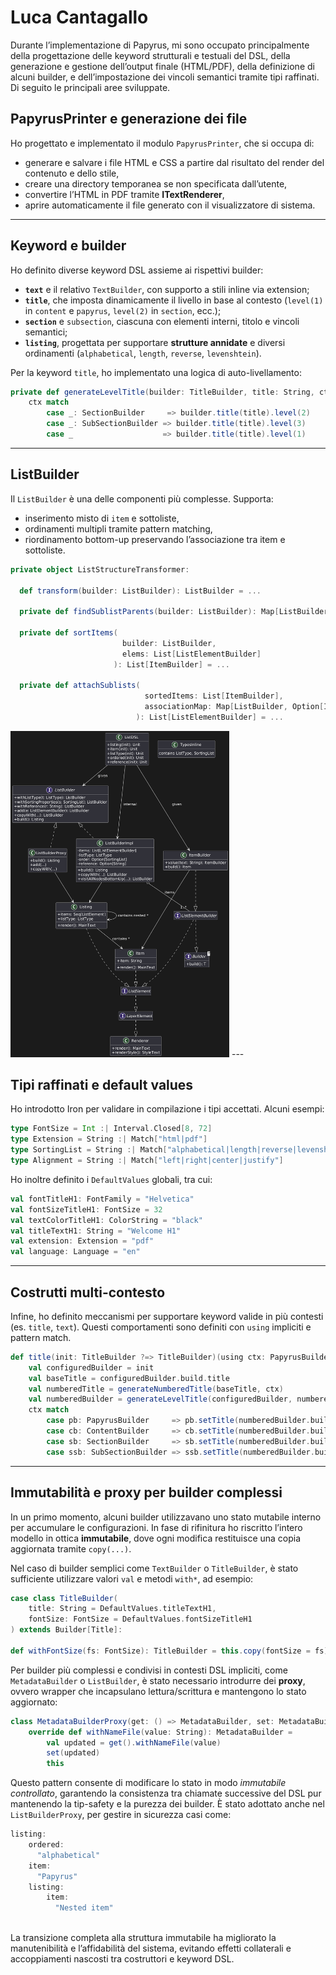 # Luca Cantagallo

Durante l’implementazione di Papyrus, mi sono occupato principalmente della progettazione delle keyword strutturali e testuali del DSL, della generazione e gestione dell’output finale (HTML/PDF), della definizione di alcuni builder, e dell’impostazione dei vincoli semantici tramite tipi raffinati. Di seguito le principali aree sviluppate.

## PapyrusPrinter e generazione dei file

Ho progettato e implementato il modulo `PapyrusPrinter`, che si occupa di:

- generare e salvare i file HTML e CSS a partire dal risultato del render del contenuto e dello stile,
- creare una directory temporanea se non specificata dall’utente,
- convertire l’HTML in PDF tramite **ITextRenderer**,
- aprire automaticamente il file generato con il visualizzatore di sistema.



---

## Keyword e builder

Ho definito diverse keyword DSL assieme ai rispettivi builder:

- **`text`** e il relativo `TextBuilder`, con supporto a stili inline via extension;
- **`title`**, che imposta dinamicamente il livello in base al contesto (`level(1)` in `content` e `papyrus`, `level(2)` in `section`, ecc.);
- **`section`** e `subsection`, ciascuna con elementi interni, titolo e vincoli semantici;
- **`listing`**, progettata per supportare **strutture annidate** e diversi ordinamenti (`alphabetical`, `length`, `reverse`, `levenshtein`).

Per la keyword `title`, ho implementato una logica di auto-livellamento:

```scala
private def generateLevelTitle(builder: TitleBuilder, title: String, ctx: PapyrusBuilder | ContentBuilder | SectionBuilder | SubSectionBuilder): TitleBuilder =
    ctx match
        case _: SectionBuilder     => builder.title(title).level(2)
        case _: SubSectionBuilder => builder.title(title).level(3)
        case _                    => builder.title(title).level(1)
```

---

## ListBuilder

Il `ListBuilder` è una delle componenti più complesse. Supporta:

- inserimento misto di `item` e sottoliste,
- ordinamenti multipli tramite pattern matching,
- riordinamento bottom-up preservando l’associazione tra item e sottoliste.

```scala
private object ListStructureTransformer:

  def transform(builder: ListBuilder): ListBuilder = ...

  private def findSublistParents(builder: ListBuilder): Map[ListBuilder, Option[ItemBuilder]] = ...

  private def sortItems(
                         builder: ListBuilder,
                         elems: List[ListElementBuilder]
                       ): List[ItemBuilder] = ...

  private def attachSublists(
                              sortedItems: List[ItemBuilder],
                              associationMap: Map[ListBuilder, Option[ItemBuilder]]
                            ): List[ListElementBuilder] = ...
```
<img src="../diagram/ListPath.png" alt="UML Liste" width="350"/>
---

## Tipi raffinati e default values

Ho introdotto Iron per validare in compilazione i tipi accettati. Alcuni esempi:

```scala
type FontSize = Int :| Interval.Closed[8, 72]
type Extension = String :| Match["html|pdf"]
type SortingList = String :| Match["alphabetical|length|reverse|levenshtein"]
type Alignment = String :| Match["left|right|center|justify"]
```

Ho inoltre definito i `DefaultValues` globali, tra cui:

```scala
val fontTitleH1: FontFamily = "Helvetica"
val fontSizeTitleH1: FontSize = 32
val textColorTitleH1: ColorString = "black"
val titleTextH1: String = "Welcome H1"
val extension: Extension = "pdf"
val language: Language = "en"
```

---

## Costrutti multi-contesto

Infine, ho definito meccanismi per supportare keyword valide in più contesti (es. `title`, `text`). Questi comportamenti sono definiti con `using` impliciti e pattern match.

```scala
def title(init: TitleBuilder ?=> TitleBuilder)(using ctx: PapyrusBuilder | ContentBuilder | SectionBuilder | SubSectionBuilder): Unit =
    val configuredBuilder = init
    val baseTitle = configuredBuilder.build.title
    val numberedTitle = generateNumberedTitle(baseTitle, ctx)
    val numberedBuilder = generateLevelTitle(configuredBuilder, numberedTitle, ctx)
    ctx match
        case pb: PapyrusBuilder     => pb.setTitle(numberedBuilder.build)
        case cb: ContentBuilder     => cb.setTitle(numberedBuilder.build)
        case sb: SectionBuilder     => sb.setTitle(numberedBuilder.build)
        case ssb: SubSectionBuilder => ssb.setTitle(numberedBuilder.build)
```
---

## Immutabilità e proxy per builder complessi

In un primo momento, alcuni builder utilizzavano uno stato mutabile interno per accumulare le configurazioni. In fase di rifinitura ho riscritto l’intero modello in ottica **immutabile**, dove ogni modifica restituisce una copia aggiornata tramite `copy(...)`.

Nel caso di builder semplici come `TextBuilder` o `TitleBuilder`, è stato sufficiente utilizzare valori `val` e metodi `with*`, ad esempio:

```scala
case class TitleBuilder(
    title: String = DefaultValues.titleTextH1,
    fontSize: FontSize = DefaultValues.fontSizeTitleH1
) extends Builder[Title]:

def withFontSize(fs: FontSize): TitleBuilder = this.copy(fontSize = fs)
```

Per builder più complessi e condivisi in contesti DSL impliciti, come `MetadataBuilder` o `ListBuilder`, è stato necessario introdurre dei **proxy**, ovvero wrapper che incapsulano lettura/scrittura e mantengono lo stato aggiornato:

```scala
class MetadataBuilderProxy(get: () => MetadataBuilder, set: MetadataBuilder => Unit) extends MetadataBuilder:
    override def withNameFile(value: String): MetadataBuilder =
        val updated = get().withNameFile(value)
        set(updated)
        this
```

Questo pattern consente di modificare lo stato in modo *immutabile controllato*, garantendo la consistenza tra chiamate successive del DSL pur mantenendo la tip-safety e la purezza dei builder. È stato adottato anche nel `ListBuilderProxy`, per gestire in sicurezza casi come:

```scala
listing:
    ordered:
      "alphabetical"
    item: 
      "Papyrus"
    listing:
        item: 
          "Nested item"
        
```

La transizione completa alla struttura immutabile ha migliorato la manutenibilità e l’affidabilità del sistema, evitando effetti collaterali e accoppiamenti nascosti tra costruttori e keyword DSL.


